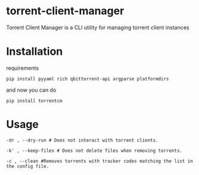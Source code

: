 # torrent-client-manager
 Torrent Client Manager is a CLI utility for managing torrent client instances

# Installation

requirements
```
pip install pyyaml rich qbittorrent-api argparse platformdirs
```

and now you can do
```
pip install torrentcm
```

# Usage
```
-dr , --dry-run # Does not interact with torrent clients.

-k' , --keep-files # Does not delete files when removing torrents.

-c , --clean #Removes torrents with tracker codes matching the list in the config file.
```
